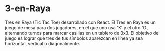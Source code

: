 # 3-en-Raya
Tres en Raya (Tic Tac Toe) desarrollado con React. El Tres en Raya es un juego de mesa para dos jugadores, en el que uno usa 'X' y el otro 'O', alternando turnos para marcar casillas en un tablero de 3x3. El objetivo del juego es lograr que tres de tus símbolos aparezcan en línea ya sea horizontal, vertical o diagonalmente.
